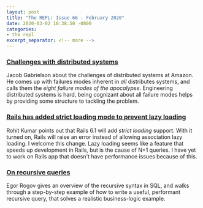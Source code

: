 ```yaml
---
layout: post
title: "The REPL: Issue 66 - February 2020"
date: 2020-03-02 10:38:50 -0800
categories:
- the repl
excerpt_separator: <!-- more -->
---
```


### [Challenges with distributed systems][1]

Jacob Gabrielson about the challenges of distributed systems at Amazon. He comes up with failures modes inherent in _all_ distributes systems, and calls them the *eight failure modes of the apocalypse*. Engineering distributed systems is hard, being cognizant about all failure modes helps by providing some structure to tackling the problem.


### [Rails has added strict loading mode to prevent lazy loading][2]

Rohit Kumar points out that Rails 6.1 will add *strict loading* support. With it turned on, Rails will raise an error instead of allowing association lazy loading. I welcome this change. Lazy loading seems like a feature that speeds up development in Rails, but is the cause of N+1 queries. I have yet to work on Rails app that doesn't have performance issues because of this.

### [On recursive queries][3]

Egor Rogov gives an overview of the recursive syntax in SQL, and walks through a step-by-step example of how to write a useful, performant recursive query, that solves a realistic business-logic example.


[1]: https://aws.amazon.com/builders-library/challenges-with-distributed-systems/
[2]: https://blog.saeloun.com/2020/02/25/rails-strict-loading-mode-to-fix-n-1.html
[3]: https://habr.com/en/company/postgrespro/blog/490228/
